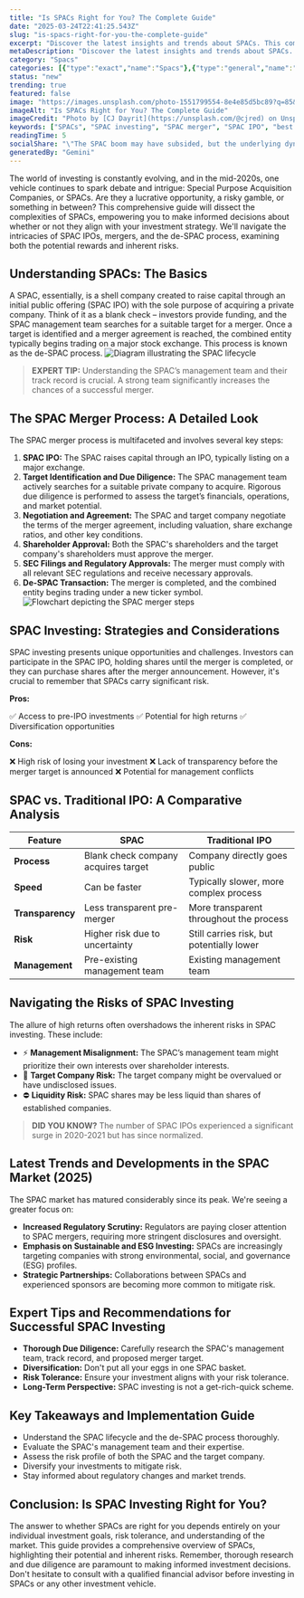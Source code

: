```yaml
---
title: "Is SPACs Right for You? The Complete Guide"
date: "2025-03-24T22:41:25.543Z"
slug: "is-spacs-right-for-you-the-complete-guide"
excerpt: "Discover the latest insights and trends about SPACs. This comprehensive guide covers everything you need to know about SPACs in 2025."
metaDescription: "Discover the latest insights and trends about SPACs. This comprehensive guide covers everything you need to know about SPACs in 2025."
category: "Spacs"
categories: [{"type":"exact","name":"Spacs"},{"type":"general","name":"Finance"},{"type":"medium","name":"Mergers Acquisitions"},{"type":"specific","name":"De-SPAC Transactions"},{"type":"niche","name":"Post-Merger Integration"}]
status: "new"
trending: true
featured: false
image: "https://images.unsplash.com/photo-1551799554-8e4e85d5bc89?q=85&w=1200&fit=max&fm=webp&auto=compress"
imageAlt: "Is SPACs Right for You? The Complete Guide"
imageCredit: "Photo by [CJ Dayrit](https://unsplash.com/@cjred) on Unsplash"
keywords: ["SPACs", "SPAC investing", "SPAC merger", "SPAC IPO", "best SPACs to invest in", "how to invest in SPACs", "SPAC risk", "SPAC vs IPO", "SPAC stock", "SPAC de-SPAC process"]
readingTime: 5
socialShare: "\"The SPAC boom may have subsided, but the underlying dynamics—access to pre-IPO opportunities and the potential for high returns—remain compelling, making it crucial to understand the evolving landscape.\""
generatedBy: "Gemini"
---
```




The world of investing is constantly evolving, and in the mid-2020s, one vehicle continues to spark debate and intrigue: Special Purpose Acquisition Companies, or SPACs.  Are they a lucrative opportunity, a risky gamble, or something in between? This comprehensive guide will dissect the complexities of SPACs, empowering you to make informed decisions about whether or not they align with your investment strategy.  We'll navigate the intricacies of SPAC IPOs, mergers, and the de-SPAC process, examining both the potential rewards and inherent risks.

## Understanding SPACs: The Basics

A SPAC, essentially, is a shell company created to raise capital through an initial public offering (SPAC IPO) with the sole purpose of acquiring a private company.  Think of it as a blank check – investors provide funding, and the SPAC management team searches for a suitable target for a merger.  Once a target is identified and a merger agreement is reached, the combined entity typically begins trading on a major stock exchange.  This process is known as the de-SPAC process. ![Diagram illustrating the SPAC lifecycle](https://images.unsplash.com/photo-1551799554-8e4e85d5bc89?q=85&w=1200&fit=max&fm=webp&auto=compress)

> **EXPERT TIP:** Understanding the SPAC’s management team and their track record is crucial.  A strong team significantly increases the chances of a successful merger.

## The SPAC Merger Process: A Detailed Look

The SPAC merger process is multifaceted and involves several key steps:

1. **SPAC IPO:** The SPAC raises capital through an IPO, typically listing on a major exchange.
2. **Target Identification and Due Diligence:** The SPAC management team actively searches for a suitable private company to acquire.  Rigorous due diligence is performed to assess the target’s financials, operations, and market potential.
3. **Negotiation and Agreement:**  The SPAC and target company negotiate the terms of the merger agreement, including valuation, share exchange ratios, and other key conditions.
4. **Shareholder Approval:** Both the SPAC's shareholders and the target company's shareholders must approve the merger.
5. **SEC Filings and Regulatory Approvals:**  The merger must comply with all relevant SEC regulations and receive necessary approvals.
6. **De-SPAC Transaction:** The merger is completed, and the combined entity begins trading under a new ticker symbol.  ![Flowchart depicting the SPAC merger steps](https://images.unsplash.com/photo-1597294718399-64617aa27dde?q=85&w=1200&fit=max&fm=webp&auto=compress)

## SPAC Investing: Strategies and Considerations

SPAC investing presents unique opportunities and challenges.  Investors can participate in the SPAC IPO, holding shares until the merger is completed, or they can purchase shares after the merger announcement.  However, it's crucial to remember that SPACs carry significant risk.

**Pros:**

✅ Access to pre-IPO investments
✅ Potential for high returns
✅ Diversification opportunities

**Cons:**

❌ High risk of losing your investment
❌ Lack of transparency before the merger target is announced
❌ Potential for management conflicts

## SPAC vs. Traditional IPO: A Comparative Analysis

| Feature          | SPAC                               | Traditional IPO                          |
|-----------------|------------------------------------|-----------------------------------------|
| **Process**      | Blank check company acquires target | Company directly goes public             |
| **Speed**         | Can be faster                     | Typically slower, more complex process    |
| **Transparency** | Less transparent pre-merger         | More transparent throughout the process   |
| **Risk**          | Higher risk due to uncertainty     | Still carries risk, but potentially lower |
| **Management**   | Pre-existing management team       | Existing management team                  |



##  Navigating the Risks of SPAC Investing

The allure of high returns often overshadows the inherent risks in SPAC investing.  These include:

* ⚡ **Management Misalignment:**  The SPAC’s management team might prioritize their own interests over shareholder interests.
* 🔑 **Target Company Risk:** The target company might be overvalued or have undisclosed issues.
* ⛔ **Liquidity Risk:**  SPAC shares may be less liquid than shares of established companies.

> **DID YOU KNOW?**  The number of SPAC IPOs experienced a significant surge in 2020-2021 but has since normalized.

## Latest Trends and Developments in the SPAC Market (2025)

The SPAC market has matured considerably since its peak.  We're seeing a greater focus on:

* **Increased Regulatory Scrutiny:**  Regulators are paying closer attention to SPAC mergers, requiring more stringent disclosures and oversight.
* **Emphasis on Sustainable and ESG Investing:**  SPACs are increasingly targeting companies with strong environmental, social, and governance (ESG) profiles.
* **Strategic Partnerships:**  Collaborations between SPACs and experienced sponsors are becoming more common to mitigate risk.



## Expert Tips and Recommendations for Successful SPAC Investing

* **Thorough Due Diligence:**  Carefully research the SPAC's management team, track record, and proposed merger target.
* **Diversification:** Don't put all your eggs in one SPAC basket.
* **Risk Tolerance:** Ensure your investment aligns with your risk tolerance.
* **Long-Term Perspective:** SPAC investing is not a get-rich-quick scheme.

## Key Takeaways and Implementation Guide

* Understand the SPAC lifecycle and the de-SPAC process thoroughly.
* Evaluate the SPAC's management team and their expertise.
* Assess the risk profile of both the SPAC and the target company.
* Diversify your investments to mitigate risk.
* Stay informed about regulatory changes and market trends.

## Conclusion:  Is SPAC Investing Right for You?

The answer to whether SPACs are right for you depends entirely on your individual investment goals, risk tolerance, and understanding of the market. This guide provides a comprehensive overview of SPACs, highlighting their potential and inherent risks. Remember, thorough research and due diligence are paramount to making informed investment decisions.  Don't hesitate to consult with a qualified financial advisor before investing in SPACs or any other investment vehicle.

